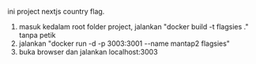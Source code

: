 ini project nextjs country flag.

1. masuk kedalam root folder project, jalankan "docker build -t flagsies  ." tanpa petik
2. jalankan "docker run -d  -p 3003:3001 --name mantap2 flagsies"
3. buka browser dan jalankan localhost:3003
